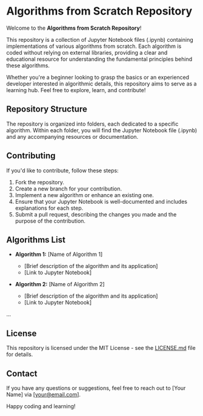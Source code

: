 # Algorithms from Scratch Repository

Welcome to the **Algorithms from Scratch Repository**!

This repository is a collection of Jupyter Notebook files (.ipynb) containing implementations of various algorithms from scratch. Each algorithm is coded without relying on external libraries, providing a clear and educational resource for understanding the fundamental principles behind these algorithms.

Whether you're a beginner looking to grasp the basics or an experienced developer interested in algorithmic details, this repository aims to serve as a learning hub. Feel free to explore, learn, and contribute!

## Repository Structure

The repository is organized into folders, each dedicated to a specific algorithm. Within each folder, you will find the Jupyter Notebook file (.ipynb) and any accompanying resources or documentation.

## Contributing

If you'd like to contribute, follow these steps:

1. Fork the repository.
2. Create a new branch for your contribution.
3. Implement a new algorithm or enhance an existing one.
4. Ensure that your Jupyter Notebook is well-documented and includes explanations for each step.
5. Submit a pull request, describing the changes you made and the purpose of the contribution.

## Algorithms List

- **Algorithm 1:** [Name of Algorithm 1]
  - [Brief description of the algorithm and its application]
  - [Link to Jupyter Notebook]

- **Algorithm 2:** [Name of Algorithm 2]
  - [Brief description of the algorithm and its application]
  - [Link to Jupyter Notebook]

...

## License

This repository is licensed under the MIT License - see the [LICENSE.md](LICENSE.md) file for details.

## Contact

If you have any questions or suggestions, feel free to reach out to [Your Name] via [your@email.com].

Happy coding and learning!
